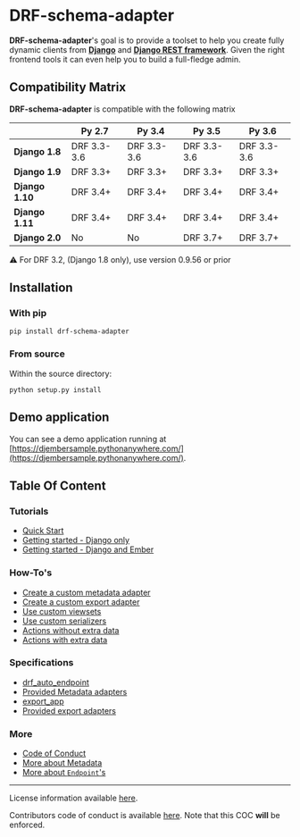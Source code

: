 # DRF-schema-adapter

**DRF-schema-adapter**'s goal is to provide a toolset to help you create fully dynamic
clients from **[Django](https://www.djangoproject.com/)** and
**[Django REST framework](http://www.django-rest-framework.org/)**. Given the right
frontend tools it can even help you to build a full-fledge admin.

## Compatibility Matrix

**DRF-schema-adapter** is compatible with the following matrix

|                 | Py 2.7      | Py 3.4      | Py 3.5      | Py 3.6      |
| --------------- | ----------- | ----------- | ----------- | ----------- |
| **Django 1.8**  | DRF 3.3-3.6 | DRF 3.3-3.6 | DRF 3.3-3.6 | DRF 3.3-3.6 |
| **Django 1.9**  | DRF 3.3+    | DRF 3.3+    | DRF 3.3+    | DRF 3.3+    |
| **Django 1.10** | DRF 3.4+    | DRF 3.4+    | DRF 3.4+    | DRF 3.4+    |
| **Django 1.11** | DRF 3.4+    | DRF 3.4+    | DRF 3.4+    | DRF 3.4+    |
| **Django 2.0**  | No          | No          | DRF 3.7+    | DRF 3.7+    |

:warning: For DRF 3.2, (Django 1.8 only), use version 0.9.56 or prior

## Installation

### With pip

`pip install drf-schema-adapter`

### From source

Within the source directory:

`python setup.py install`

## Demo application

You can see a demo application running at
[https://djembersample.pythonanywhere.com/](https://djembersample.pythonanywhere.com/).


## Table Of Content

### Tutorials

- [Quick Start](./cookbooks/basics/quickstart.md)
- [Getting started - Django only](./cookbooks/basics/endpoints.md)
- [Getting started - Django and Ember](./cookbooks/basics/ember.md)

### How-To's

- [Create a custom metadata adapter](./cookbooks/topics/custom_metadata_adapter.md)
- [Create a custom export adapter](./cookbooks/topics/custom_export_adapter.md)
- [Use custom viewsets](./cookbooks/topics/viewsets.md)
- [Use custom serializers](./cookbooks/topics/serializers.md)
- [Actions without extra data](./cookbooks/topics/actions.md)
- [Actions with extra data](./cookbooks/topics/serializers.md)

### Specifications

- [drf_auto_endpoint](./drf_auto_endpoint/index.md)
- [Provided Metadata adapters](./drf_auto_endpoint/metadata.md#adapters)
- [export_app](./export_app/index.md)
- [Provided export adapters](./export_app/index.md#adapters)

### More

- [Code of Conduct](./COC.md)
- [More about Metadata](./drf_auto_endpoint/metadata.md)
- [More about `Endpoint`'s](./drf_auto_endpoint/endpoint.md)

---

License information available [here](LICENSE.md).

Contributors code of conduct is available [here](COC.md). Note that this COC **will**
be enforced.
